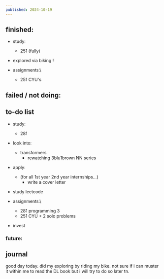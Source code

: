 ```yaml
---
published: 2024-10-19
---
```

## finished:

- study:
	- 251 (fully)

- explored via biking !

- assignments:\
	- 251 CYU's
## failed / not doing:

## to-do list

- study:
	- 281

- look into:
	- transformers
		- rewatching 3blu1brown NN series
	
- apply:
	- (for all 1st year 2nd year internships...)
		- write a cover letter

- study leetcode

- assignments:\
	- 281 programming 3
	- 251 CYU + 2 solo problems
	
- invest
### future:

## journal

good day today. did my exploring by riding my bike. not sure if i can muster it within me to read the DL book but i will try to do so later tn.
